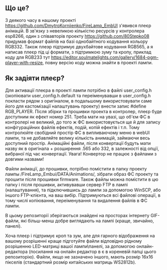 ## Що це?

  З деякого часу в нашому проекті https://github.com/DmytroKorniienko/FireLamp_EmbUI з'явився плеєр анімацій.
  В зв'язку з невеликою кількістю ресурсів у контролера esp8266, один з співавторів проекту https://github.com/80Stepko08 придумав формат файлів на базі однобайтного кодування кольору RGB332. Також плеэр підтримує двухбайтове кодування RGB565, а я написав плеєр під ці формати, з підтримкою зуму та кропу, приклад коду для RGB233 тут https://editor.soulmatelights.com/gallery/1684-pgm-player-with-resize, повну версію коду можна знайти в проекті лампи.

## Як задіяти плеєр?
  Для активації плеєра в проекті лампи потрібно в файлі user_config.h (зкопіювати user_config.h.default та переіменувавши в user_config.h покласти рядом з оригіналом, в подальшому використовувати саме його для кастомізації налаштувань проекту) внести запис #define RGB_PLAYER. Після збірки та прошивки проекта в контролер, плеєр буде доступним як ефект номер 251. 
Треба мати на увазі, що об'єм ФС в контролері не великий, до того ж ФС використовується ще й для запису конфігураційних файлів ефектів, подій, копій ефектів і т.п. Тому контролюйте свобідний простір ФС в випливаючому меню в webUI лампи, та не добавляйте велику кількість анимацій, займаючи весь доступний простір.
  Анімаційні файли, після конвертації будуть мати назву як в оригінала + розширення .565 або 332, в залежності від опції, вибраної під час конвертації. 
  Увага! Конвертор не працює з файлами з довгими назвами!
  
  Файли анімації, до прошивки, потрібно помістити в папку проекту лампы /FireLamp_Embui/DATA/Animations/, зібрати образ ФС проекту та прошити після прошивки firmware.
Також файлы можна помістити в цю папку і після прошивки, активувавши сервер FTP в лампі (налаштування), та підключившись до лампи за допомогою  WinSCP, або іншого FTP-клієнта, на ваш вибір. Підтримуються всі файлові операції, в тому числі копіювання, переіменування та видалення файлів в ФС лампи.

В цьому репозиторії зберігаються знайдені на просторах інтернету GIF-файли, які більш-менш добре виглядають на лампі (краще, звичайно, панелі). 

  Хоча плеєр і підтримує кроп та зум, але для гарного відображення на вашому розрішенні краще підготуйте файли відповідно рідному розрішенню LED-матриці вашої лампи\панелі, за допомогою онлайн-редактора (посилання на онлайн редактор в є в кореневій папці цього репозиторію). Файли, якщо не зазначено іншого, мають розмір 16х16 пікселів (стандартний розмір китайських матриць WS2812b).
